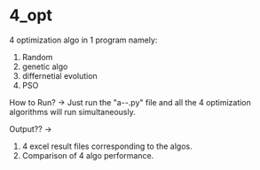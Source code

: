 # 4_opt
4 optimization algo in 1 program namely:
  1. Random
  2. genetic algo
  3. differnetial evolution
  4. PSO
  
  
How to Run?
->
Just run the "a--.py" file and all the 4 optimization algorithms will run simultaneously.

Output??
->
1. 4 excel result files corresponding to the algos.
2. Comparison of 4 algo performance.



